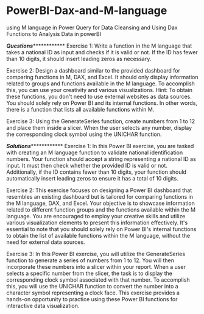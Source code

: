 # PowerBI-Dax-and-M-language
using M language in Power Query for Data Cleansing and Using Dax Functions to Analysis Data in powerBI

***************Questions***************************
Exercise 1:
Write a function in the M language that takes a national ID as input and checks if it is valid or not. If the ID has fewer than 10 digits, it should insert leading zeros as necessary.

Exercise 2:
Design a dashboard similar to the provided dashboard for comparing functions in M, DAX, and Excel. It should only display information related to groups and functions available in the M language.
To accomplish this, you can use your creativity and various visualizations.
Hint: To obtain these functions, you don't need to use external websites as data sources. You should solely rely on Power BI and its internal functions. In other words,
there is a function that lists all available functions within M.

Exercise 3:
Using the GenerateSeries function, create numbers from 1 to 12 and place them inside a slicer. When the user selects any number, display the corresponding clock symbol using the UNICHAR function.

***************Solutions***************************
Exercise 1:
In this Power BI exercise, you are tasked with creating an M language function to validate national identification numbers. Your function should accept a string representing a national ID as input.
It must then check whether the provided ID is valid or not. Additionally, if the ID contains fewer than 10 digits, your function should automatically insert leading zeros to ensure it has a total of 10 digits.

Exercise 2:
This exercise focuses on designing a Power BI dashboard that resembles an existing dashboard but is tailored for comparing functions in the M language, DAX, and Excel.
Your objective is to showcase information related to different function groups and the functions available within the M language.
You are encouraged to employ your creative skills and utilize various visualization elements to present this information effectively.
It's essential to note that you should solely rely on Power BI's internal functions to obtain the list of available functions within the M language, without the need for external data sources.

Exercise 3:
In this Power BI exercise, you will utilize the GenerateSeries function to generate a series of numbers from 1 to 12. 
You will then incorporate these numbers into a slicer within your report. When a user selects a specific number from the slicer,
the task is to display the corresponding clock symbol associated with that number. To accomplish this, you will use the UNICHAR function to convert the number into a character symbol representing a clock face.
This exercise provides a hands-on opportunity to practice using these Power BI functions for interactive data visualization.

